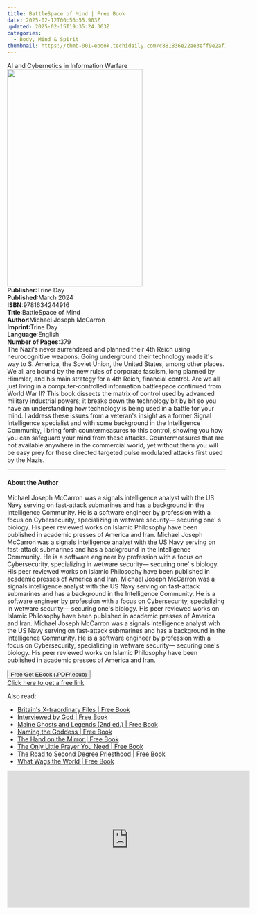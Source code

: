 ```yaml
---
title: BattleSpace of Mind | Free Book
date: 2025-02-12T00:56:55.903Z
updated: 2025-02-15T19:35:24.363Z
categories:
  - Body, Mind & Spirit
thumbnail: https://thmb-001-ebook.techidaily.com/c881836e22ae3eff9e2af79649024c1e4edff155e14af8716c62d58bcc380c28.jpg
---
```

<main id="book-container">
  <div class="flex flex-col">
    <div class="book-brief flex-1 py-6 px-4 sm:p-6 md:py-10 md:px-8">
      <!-- brief-->
      <div class="book-brief-main">
        AI and Cybernetics in Information Warfare
      </div>
    </div>
    <div
      class="book-meta-info flex-1 grid gap-4 col-start-1 col-end-3 row-start-1 sm:mb-6 sm:grid-cols-4 lg:gap-6 lg:col-start-2 lg:row-end-6 lg:row-span-6 lg:mb-0"
    >
      <div
        class="book-meta-info-left place-content-center mt-4 p-4 text-sm leading-6 col-start-2 col-span-2 dark:text-slate-400"
      >
        <img
          class="w-full h-500 object-cover rounded-lg sm:h-255 sm:col-span-2 lg:col-span-full"
          src="https://img-001-ebook.techidaily.com/2886a23f8ed125cabd8b18aee58f5368c81dfcb1e0aa2ac2169fdfcf6488e173.jpg"
          alt=""
          width="312"
          height="500"
        />
      </div>
      <div
        class="book-meta-info-right mt-2 col-start-1 row-start-2 col-span-3 self-center"
      >
        <!-- meta data  -->
        <div class="flex flex-col px-4 md:px-8">
          <div class="flex-1">
            <strong>Publisher</strong>:<span class="px-2">Trine Day</span>
          </div>
          <div class="flex-1">
            <strong>Published</strong>:<span class="px-2">March 2024</span>
          </div>
          <div class="flex-1">
            <strong>ISBN</strong>:<span class="px-2">9781634244916</span>
          </div>
          <div class="flex-1">
            <strong>Title</strong>:<span class="px-2">BattleSpace of Mind</span>
          </div>
          <div class="flex-1">
            <strong>Author</strong>:<span class="px-2"
              >Michael Joseph McCarron</span
            >
          </div>
          <div class="flex-1">
            <strong>Imprint</strong>:<span class="px-2">Trine Day</span>
          </div>
          <div class="flex-1">
            <strong>Language</strong>:<span class="px-2">English</span>
          </div>
          <div class="flex-1">
            <strong>Number of Pages</strong>:<span class="px-2">379</span>
          </div>
        </div>
      </div>
    </div>
    <div class="book-description flex-1 py-6 px-4 sm:p-6 md:py-10 md:px-8">
      <div class="book-description-main">
        <div accordion-content="" id="description">
          The Nazi's never surrendered and planned their 4th Reich using
          neurocognitive weapons. Going underground their technology made it's
          way to S. America, the Soviet Union, the United States, among other
          places. We all are bound by the new rules of corporate fascism, long
          planned by Himmler, and his main strategy for a 4th Reich, financial
          control. Are we all just living in a computer-controlled information
          battlespace continued from World War II? This book dissects the matrix
          of control used by advanced military industrial powers; it breaks down
          the technology bit by bit so you have an understanding how technology
          is being used in a battle for your mind. I address these issues from a
          veteran's insight as a former Signal Intelligence specialist and with
          some background in the Intelligence Community, I bring forth
          countermeasures to this control, showing you how you can safeguard
          your mind from these attacks. Countermeasures that are not available
          anywhere in the commercial world, yet without them you will be easy
          prey for these directed targeted pulse modulated attacks first used by
          the Nazis.
        </div>
      </div>
    </div>
    <div class="book-excerpts flex-1 py-6 px-4 sm:p-6 md:py-10 md:px-8">
      <!-- excerpts-->
      <div class="book-excerpts-main">
        <hr />
        <h4 class="placeholder placeholder-heading">
          <span>About the Author</span>
        </h4>
        <p>
          Michael Joseph McCarron was a signals intelligence analyst with the US
          Navy serving on fast-attack submarines and has a background in the
          Intelligence Community. He is a software engineer by profession with a
          focus on Cybersecurity, specializing in wetware security— securing
          one' s biology. His peer reviewed works on Islamic Philosophy have
          been published in academic presses of America and Iran. Michael Joseph
          McCarron was a signals intelligence analyst with the US Navy serving
          on fast-attack submarines and has a background in the Intelligence
          Community. He is a software engineer by profession with a focus on
          Cybersecurity, specializing in wetware security— securing one' s
          biology. His peer reviewed works on Islamic Philosophy have been
          published in academic presses of America and Iran. Michael Joseph
          McCarron was a signals intelligence analyst with the US Navy serving
          on fast-attack submarines and has a background in the Intelligence
          Community. He is a software engineer by profession with a focus on
          Cybersecurity, specializing in wetware security— securing one's
          biology. His peer reviewed works on Islamic Philosophy have been
          published in academic presses of America and Iran. Michael Joseph
          McCarron was a signals intelligence analyst with the US Navy serving
          on fast-attack submarines and has a background in the Intelligence
          Community. He is a software engineer by profession with a focus on
          Cybersecurity, specializing in wetware security— securing one's
          biology. His peer reviewed works on Islamic Philosophy have been
          published in academic presses of America and Iran.
        </p>
      </div>
    </div>
    <div
      class="book-about-author flex-1 py-6 px-4 sm:p-6 md:py-10 md:px-8"
    ></div>
    <div class="book-free-get flex-1 py-6 px-4 sm:p-6 md:py-10 md:px-8">
      <button
        id="btn-free-get"
        class="bg-blue-500 hover:bg-blue-700 text-white font-bold py-2 px-4 rounded"
      >
        Free Get EBook (.PDF/.epub)
      </button>
      <div id="countdown-display" class="px-2 text-lg mt-2"></div>
      <a
        id="free-link"
        class="hidden bg-blue-500 hover:bg-blue-700 text-white font-bold py-2 px-4 rounded"
        href="https://www.ebooks.com/en-us/book/211264707/battlespace-of-mind/michael-joseph-mccarron/"
        target="_blank"
        >Click here to get a free link</a
      >
    </div>
    <script>
      let countdownTime = 0;
      let countdownInterval = null;
      document
        .getElementById('btn-free-get')
        .addEventListener('click', startCountdown);
      function startCountdown() {
        countdownTime = new Date().getTime() + 60000 * 3;
        countdownInterval = setInterval(updateCountdown, 1000);
        document.getElementById('btn-free-get').disabled = true;
        document
          .getElementById('btn-free-get')
          .classList.add('bg-gray-500', 'cursor-not-allowed');
      }
      function updateCountdown() {
        let currentTime = new Date().getTime();
        let timeLeft = countdownTime - currentTime;
        let secondsLeft = Math.floor(timeLeft / 1000);
        document.getElementById('countdown-display').innerHTML =
          `Remaining time: ${secondsLeft} seconds.`;
        if (secondsLeft <= 0) {
          clearInterval(countdownInterval);
          document.getElementById('btn-free-get').classList.add('hidden');
          document.getElementById('free-link').classList.remove('hidden');
          document.getElementById('countdown-display').innerHTML = '';
        }
      }
    </script>
  </div>
</main>

<ins class="adsbygoogle"
      style="display:block"
      data-ad-client="ca-pub-7571918770474297"
      data-ad-slot="8358498916"
      data-ad-format="auto"
      data-full-width-responsive="true"></ins>
    

<span class="atpl-alsoreadstyle">Also read:</span>
<div><ul>
<li><a href="https://novels-ebooks.techidaily.com/1764974-9781472904959-britains-x-traordinary-files/"><u>Britain's X-traordinary Files | Free Book</u></a></li>
<li><a href="https://novels-ebooks.techidaily.com/1763849-9781934336960-interviewed-by-god/"><u>Interviewed by God | Free Book</u></a></li>
<li><a href="https://novels-ebooks.techidaily.com/1771134-9781461744719-maine-ghosts-and-legends-2nd-ed/"><u>Maine Ghosts and Legends (2nd ed.) | Free Book</u></a></li>
<li><a href="https://novels-ebooks.techidaily.com/1770704-9781782794752-naming-the-goddess/"><u>Naming the Goddess | Free Book</u></a></li>
<li><a href="https://novels-ebooks.techidaily.com/1766086-9781455531295-the-hand-on-the-mirror/"><u>The Hand on the Mirror | Free Book</u></a></li>
<li><a href="https://novels-ebooks.techidaily.com/1769062-9781612833330-the-only-little-prayer-you-need/"><u>The Only Little Prayer You Need | Free Book</u></a></li>
<li><a href="https://novels-ebooks.techidaily.com/1770712-9781782796466-the-road-to-second-degree-priesthood/"><u>The Road to Second Degree Priesthood | Free Book</u></a></li>
<li><a href="https://novels-ebooks.techidaily.com/1770713-9781782796060-what-wags-the-world/"><u>What Wags the World | Free Book</u></a></li>
</ul></div>

<!-- affiliate ads begin -->
<iframe width="560" height="315" src="https://www.youtube.com/embed/0Kr7Dpw0HuM?si=05wWDXdPgmC-oBBE" title="YouTube video player" frameborder="0" allow="accelerometer; autoplay; clipboard-write; encrypted-media; gyroscope; picture-in-picture; web-share" referrerpolicy="strict-origin-when-cross-origin" allowfullscreen></iframe>
<!-- affiliate ads end -->


